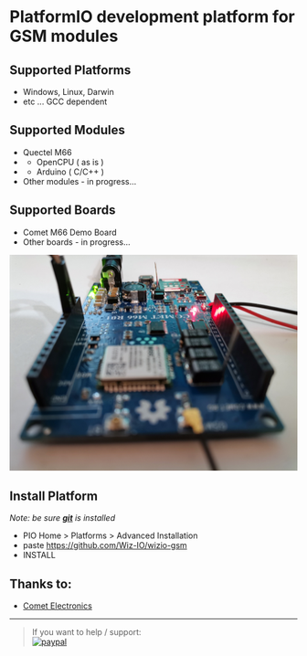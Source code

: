 # PlatformIO development platform for GSM modules

## Supported Platforms
* Windows, Linux, Darwin
* etc ... GCC dependent 

## Supported Modules
* Quectel M66
* * OpenCPU ( as is )
* * Arduino ( C/C++ )
* Other modules - in progress... 

## Supported Boards
* Comet M66 Demo Board
* Other boards - in progress...

![oled](https://raw.githubusercontent.com/Wiz-IO/LIB/master/images/comet-m66.jpg)

## Install Platform
_Note: be sure [**git**](https://git-scm.com/downloads) is installed_
* PIO Home > Platforms > Advanced Installation 
* paste https://github.com/Wiz-IO/wizio-gsm
* INSTALL


## Thanks to:
* [Comet Electronics](https://www.comet.bg/en/)

***

>If you want to help / support:   
[![paypal](https://www.paypalobjects.com/en_US/i/btn/btn_donate_SM.gif)](https://www.paypal.com/cgi-bin/webscr?cmd=_s-xclick&hosted_button_id=ESUP9LCZMZTD6)
